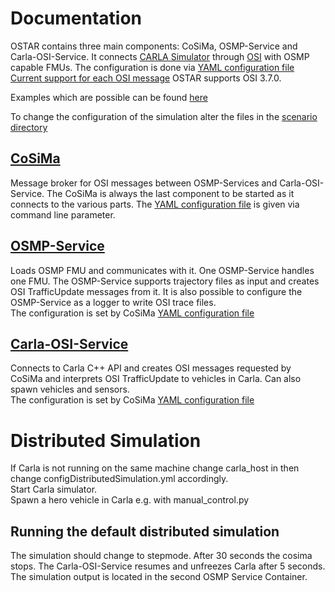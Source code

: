 # Documentation

OSTAR contains three main components: CoSiMa, OSMP-Service and Carla-OSI-Service.
It connects [CARLA Simulator](https://carla.org) through [OSI](https://www.asam.net/standards/detail/osi) with OSMP capable FMUs.
The configuration is done via [YAML configuration file](https://github.com/DLR-TS/OSTAR-Quickstart/tree/main/docu/Configuration.md)\
[Current support for each OSI message](https://github.com/DLR-TS/OSTAR-Quickstart/tree/main/docu/OSI_Field_Implementation.md)
OSTAR supports OSI 3.7.0.

Examples which are possible can be found [here](https://github.com/DLR-TS/OSTAR-Quickstart/tree/main/examples)

To change the configuration of the simulation alter the files in the [scenario directory](https://github.com/DLR-TS/OSTAR-Quickstart/tree/main/scenario/README.md)

## [CoSiMa](https://github.com/DLR-TS/CoSiMa)

Message broker for OSI messages between OSMP-Services and Carla-OSI-Service.
The CoSiMa is always the last component to be started as it connects to the various parts.
The [YAML configuration file](https://github.com/DLR-TS/OSTAR-Quickstart/tree/main/docu/Configuration.md) is given via command line parameter.

## [OSMP-Service](https://github.com/DLR-TS/OSMP-Service)

Loads OSMP FMU and communicates with it.
One OSMP-Service handles one FMU.
The OSMP-Service supports trajectory files as input and creates OSI TrafficUpdate messages from it.
It is also possible to configure the OSMP-Service as a logger to write OSI trace files.\
The configuration is set by CoSiMa [YAML configuration file](https://github.com/DLR-TS/OSTAR-Quickstart/tree/main/docu/Configuration.md)

## [Carla-OSI-Service](https://github.com/DLR-TS/Carla-OSI-Service)

Connects to Carla C++ API and creates OSI messages requested by CoSiMa and interprets OSI TrafficUpdate to vehicles in Carla.
Can also spawn vehicles and sensors.\
The configuration is set by CoSiMa [YAML configuration file](https://github.com/DLR-TS/OSTAR-Quickstart/tree/main/docu/Configuration.md)

# Distributed Simulation 
If Carla is not running on the same machine change carla_host in then change configDistributedSimulation.yml accordingly.\
Start Carla simulator.\
Spawn a hero vehicle in Carla e.g. with manual_control.py

## Running the default distributed simulation
The simulation should change to stepmode.
After 30 seconds the cosima stops.
The Carla-OSI-Service resumes and unfreezes Carla after 5 seconds.
The simulation output is located in the second OSMP Service Container.

